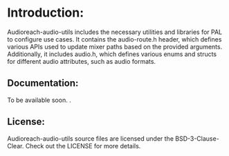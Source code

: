 # Introduction:

Audioreach-audio-utils includes the necessary utilities and libraries for PAL to configure use cases. It contains the audio-route.h header, which defines various APIs used to update mixer paths based on the provided arguments. Additionally, it includes audio.h, which defines various enums and structs for different audio attributes, such as audio formats.

## Documentation:

To be available soon.
.
## License:

Audioreach-audio-utils source files are licensed under the BSD-3-Clause-Clear. Check out the LICENSE for more details.
